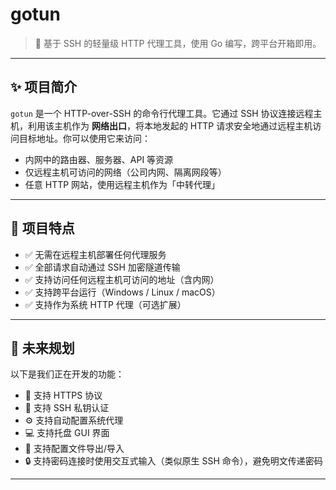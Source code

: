 # gotun

> 🚀 基于 SSH 的轻量级 HTTP 代理工具，使用 Go 编写，跨平台开箱即用。

---

## ✨ 项目简介

`gotun` 是一个 HTTP-over-SSH 的命令行代理工具。它通过 SSH 协议连接远程主机，利用该主机作为 **网络出口**，将本地发起的 HTTP 请求安全地通过远程主机访问目标地址。你可以使用它来访问：

- 内网中的路由器、服务器、API 等资源
- 仅远程主机可访问的网络（公司内网、隔离网段等）
- 任意 HTTP 网站，使用远程主机作为「中转代理」

---

## 🧱 项目特点

- ✅ 无需在远程主机部署任何代理服务
- ✅ 全部请求自动通过 SSH 加密隧道传输
- ✅ 支持访问任何远程主机可访问的地址（含内网）
- ✅ 支持跨平台运行（Windows / Linux / macOS）
- ✅ 支持作为系统 HTTP 代理（可选扩展）

---

## 🚀 未来规划

以下是我们正在开发的功能：

- 🔄 支持 HTTPS 协议
- 🔑 支持 SSH 私钥认证
- ⚙️ 支持自动配置系统代理
- 💻 支持托盘 GUI 界面
- 📁 支持配置文件导出/导入
- 🔒 支持密码连接时使用交互式输入（类似原生 SSH 命令），避免明文传递密码

---